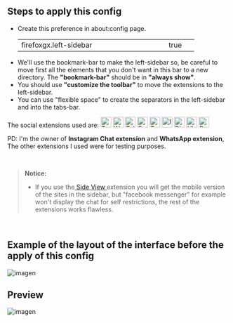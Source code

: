 ## Steps to apply this config

<ul><li>Create this preference in about:config page.</li>  
  <table><tr>
    <td width="320px">firefoxgx.left-sidebar</td>
    <td width="50px">true</td></tr>
  </table>
<li>We'll use the bookmark-bar to make the left-sidebar so, be careful to move first all the elements that you don't want in this bar to a new directory. The <b>"bookmark-bar"</b> should be in <b>"always show"</b>.</li>
<li>You should use <b>"customize the toolbar"</b> to move the extensions to the left-sidebar.</li>
<li>You can use "flexible space" to create the separators in the left-sidebar and into the tabs-bar.</li></ul>

The social extensions used are: <a title="Twitch" href="https://addons.mozilla.org/es/firefox/addon/twitch-live-channels/"><img src="https://raw.githubusercontent.com/Godiesc/firefox-one/154c3c1f732f88e6fb1504ef8f83db12231411ce/chrome/images/logo_twitch.svg" alt="Twitch" width="24" height="24"/></a>
<a title="Whatsapp" href="https://addons.mozilla.org/es/firefox/addon/chatwapp-in-sidebar/"><img src="https://raw.githubusercontent.com/Godiesc/firefox-one/154c3c1f732f88e6fb1504ef8f83db12231411ce/chrome/images/logo_whatsapp.svg" alt="Whatsapp" width="24" height="24"/></a>
<a title="Telegram" href="https://addons.mozilla.org/es/firefox/addon/telegram-in-sidebar/"><img src="https://raw.githubusercontent.com/Godiesc/firefox-one/154c3c1f732f88e6fb1504ef8f83db12231411ce/chrome/images/logo_telegram.svg" alt="Telegram" width="24" height="24" /></a>
<a title="Facebook Messenger" href="https://addons.mozilla.org/es/firefox/addon/messenger-sidebar-with-toolbar/"><img src="https://raw.githubusercontent.com/Godiesc/firefox-one/154c3c1f732f88e6fb1504ef8f83db12231411ce/chrome/images/logo_messenger.svg" alt="Facebook Messenger" width="24" height="24" /></a>
<a title="Twitter" href="https://addons.mozilla.org/es/firefox/addon/twitter-as-a-sidebar/"><img src="https://raw.githubusercontent.com/Godiesc/firefox-one/154c3c1f732f88e6fb1504ef8f83db12231411ce/chrome/images/logo_twitter.svg" alt="Twitter" width="24" height="24" /></a>
<a title="Instagram Chat" href="https://addons.mozilla.org/es/firefox/addon/instagram-chat-in-sidebar/"><img src="https://raw.githubusercontent.com/Godiesc/firefox-one/154c3c1f732f88e6fb1504ef8f83db12231411ce/chrome/images/logo_instagram.svg" alt="Instagram Chat" width="24" height="24" /></a>
<a title="Discord" href="https://addons.mozilla.org/es/firefox/addon/discord-in-sidebar/"><img src="https://raw.githubusercontent.com/Godiesc/firefox-one/154c3c1f732f88e6fb1504ef8f83db12231411ce/chrome/images/logo_discord.svg" alt="Discord" width="24" height="24" /></a>
<a title="Ublock" href="https://addons.mozilla.org/es/firefox/addon/ublock-origin/"><img src="https://raw.githubusercontent.com/Godiesc/firefox-one/154c3c1f732f88e6fb1504ef8f83db12231411ce/chrome/images/logo_ublock.svg" alt="Ublock" width="24" height="24" /></a>
<a title="Panorama tab groups" href="https://addons.mozilla.org/es/firefox/addon/panorama-tab-groups/"><img src="https://raw.githubusercontent.com/Godiesc/firefox-gx/9654620c7d9013e05e3d647d6355e2e115f01fea/chrome/images/logo_grouptabs.svg" alt="Panorama Tab Groups" width="24" height="24" fill="red"/></a>
<p>PD: I'm the owner of <b>Instagram Chat extension</b> and <b>WhatsApp extension</b>, The other extensions I used were for testing purposes.</p></br>

><p><b>Notice:</b></br><ul><li>If you use the<a href="https://addons.mozilla.org/es/firefox/addon/side-view/"> Side View </a>extension you will get the mobile version of the sites in the sidebar, but "facebook messenger" for example won't display the chat for self restrictions, the rest of the extensions works flawless.</li></ul></p>

</br>

## Example of the layout of the interface before the apply of this config

![imagen](https://user-images.githubusercontent.com/22057609/235777416-6a17f63a-4443-4c34-8856-77374a4f08a7.png)

## Preview

![imagen](https://user-images.githubusercontent.com/22057609/235786441-1199844a-fc5a-44e1-8369-aad7faca393f.png)

